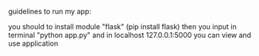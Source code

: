 guidelines to run my app:

you should to install module "flask" (pip install flask) then you input in terminal "python app.py" and in localhost 127.0.0.1:5000 you can view and use application
